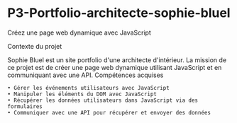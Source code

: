 # P3-Portfolio-architecte-sophie-bluel
Créez une page web dynamique avec JavaScript


Contexte du projet

Sophie Bluel est un site portfolio d'une architecte d'intérieur. La mission de ce projet est de créer une page web dynamique utilisant JavaScript et en communiquant avec une API.
Compétences acquises

    • Gérer les événements utilisateurs avec JavaScript
    • Manipuler les éléments du DOM avec JavaScript
    • Récupérer les données utilisateurs dans JavaScript via des formulaires
    • Communiquer avec une API pour récupérer et envoyer des données
